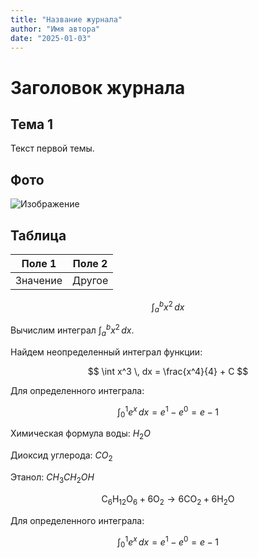 ```yaml
---
title: "Название журнала"
author: "Имя автора"
date: "2025-01-03"
---
```


# Заголовок журнала

## Тема 1


Текст первой темы.

## Фото

![Изображение](https://fresco.wallset.ru/images/detailed/1208/3086.jpg)

## Таблица

| Поле 1  | Поле 2  |
|---------|---------|
| Значение | Другое   |


$$
\int_{a}^{b} x^2 \, dx
$$

Вычислим интеграл $\int_{a}^{b} x^2 \, dx$.

Найдем неопределенный интеграл функции:

$$
\int x^3 \, dx = \frac{x^4}{4} + C
$$

Для определенного интеграла:

$$
\int_{0}^{1} e^x \, dx = e^1 - e^0 = e - 1
$$

Химическая формула воды: $H_2O$

Диоксид углерода: $CO_2$

Этанол: $CH_3CH_2OH$


$$
\text{C}_6\text{H}_{12}\text{O}_6 + 6\text{O}_2 \rightarrow 6\text{CO}_2 + 6\text{H}_2\text{O}
$$

Для определенного интеграла:

$$
\int_{0}^{1} e^x \, dx = e^1 - e^0 = e - 1
$$
